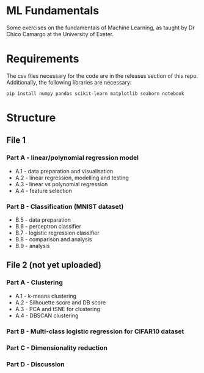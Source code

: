 # ML Fundamentals  
Some exercises on the fundamentals of Machine Learning, as taught by Dr Chico Camargo at the University of Exeter.  

# Requirements  
The csv files necessary for the code are in the releases section of this repo.  
Additionally, the following libraries are necessary:
```
pip install numpy pandas scikit-learn matplotlib seaborn notebook
```

# Structure

## File 1

### Part A - linear/polynomial regression model
- A.1 - data preparation and visualisation
- A.2 - linear regression, modelling and testing
- A.3 - linear vs polynomial regression
- A.4 - feature selection

### Part B - Classification (MNIST dataset)
- B.5 - data preparation
- B.6 - perceptron classifier
- B.7 - logistic regression classifier
- B.8 - comparison and analysis
- B.9 - analysis


## File 2 (not yet uploaded)

### Part A - Clustering
- A.1 - k-means clustering
- A.2 - Silhouette score and DB score
- A.3 - PCA and tSNE for clustering
- A.4 - DBSCAN clustering
    
### Part B - Multi-class logistic regression for CIFAR10 dataset

### Part C - Dimensionality reduction

### Part D - Discussion
  
